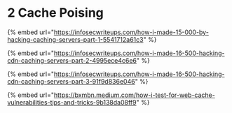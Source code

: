# 2️ Cache Poising

{% embed url="https://infosecwriteups.com/how-i-made-15-000-by-hacking-caching-servers-part-1-5541712a61c3" %}

{% embed url="https://infosecwriteups.com/how-i-made-16-500-hacking-cdn-caching-servers-part-2-4995ece4c6e6" %}

{% embed url="https://infosecwriteups.com/how-i-made-16-500-hacking-cdn-caching-servers-part-3-91f9d836e046" %}

{% embed url="https://bxmbn.medium.com/how-i-test-for-web-cache-vulnerabilities-tips-and-tricks-9b138da08ff9" %}

